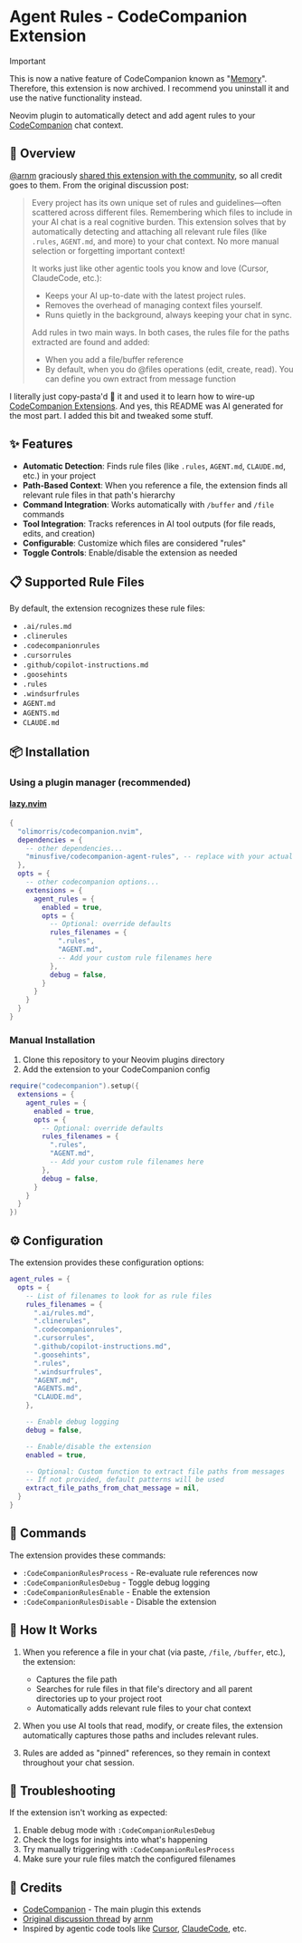 # Agent Rules - CodeCompanion Extension

> [!IMPORTANT]
> This is now a native feature of CodeCompanion known as "[Memory](https://codecompanion.olimorris.dev/usage/chat-buffer/memory.html)".
> Therefore, this extension is now archived. I recommend you uninstall it and use the native functionality instead.

Neovim plugin to automatically detect and add agent rules to your [CodeCompanion](https://codecompanion.olimorris.dev) chat context.

## 🚀 Overview

[@arnm](https://github.com/arnm) graciously [shared this extension with the community](https://github.com/olimorris/codecompanion.nvim/discussions/1718), so all credit goes to them. From the original discussion post:

> Every project has its own unique set of rules and guidelines—often scattered across different files. Remembering which files to include in your AI chat is a real cognitive burden. This extension solves that by automatically detecting and attaching all relevant rule files (like `.rules`, `AGENT.md`, and more) to your chat context. No more manual selection or forgetting important context!
>
> It works just like other agentic tools you know and love (Cursor, ClaudeCode, etc.):
>
> - Keeps your AI up-to-date with the latest project rules.
> - Removes the overhead of managing context files yourself.
> - Runs quietly in the background, always keeping your chat in sync.
>
> Add rules in two main ways. In both cases, the rules file for the paths extracted are found and added:
>
> - When you add a file/buffer reference
> - By default, when you do @files operations (edit, create, read). You can define you own extract from message function

I literally just copy-pasta'd 🍜 it and used it to learn how to wire-up [CodeCompanion Extensions](https://codecompanion.olimorris.dev/extending/extensions.html). And yes, this README was AI generated for the most part. I added this bit and tweaked some stuff.

## ✨ Features

- **Automatic Detection**: Finds rule files (like `.rules`, `AGENT.md`, `CLAUDE.md`, etc.) in your project
- **Path-Based Context**: When you reference a file, the extension finds all relevant rule files in that path's hierarchy
- **Command Integration**: Works automatically with `/buffer` and `/file` commands
- **Tool Integration**: Tracks references in AI tool outputs (for file reads, edits, and creation)
- **Configurable**: Customize which files are considered "rules"
- **Toggle Controls**: Enable/disable the extension as needed

## 📋 Supported Rule Files

By default, the extension recognizes these rule files:

- `.ai/rules.md`
- `.clinerules`
- `.codecompanionrules`
- `.cursorrules`
- `.github/copilot-instructions.md`
- `.goosehints`
- `.rules`
- `.windsurfrules`
- `AGENT.md`
- `AGENTS.md`
- `CLAUDE.md`

## 📦 Installation

### Using a plugin manager (recommended)

#### [lazy.nvim](https://github.com/folke/lazy.nvim)

```lua
{
  "olimorris/codecompanion.nvim",
  dependencies = {
    -- other dependencies...
    "minusfive/codecompanion-agent-rules", -- replace with your actual repo
  },
  opts = {
    -- other codecompanion options...
    extensions = {
      agent_rules = {
        enabled = true,
        opts = {
          -- Optional: override defaults
          rules_filenames = {
            ".rules",
            "AGENT.md",
            -- Add your custom rule filenames here
          },
          debug = false,
        }
      }
    }
  }
}
```

### Manual Installation

1. Clone this repository to your Neovim plugins directory
2. Add the extension to your CodeCompanion config

```lua
require("codecompanion").setup({
  extensions = {
    agent_rules = {
      enabled = true,
      opts = {
        -- Optional: override defaults
        rules_filenames = {
          ".rules",
          "AGENT.md",
          -- Add your custom rule filenames here
        },
        debug = false,
      }
    }
  }
})
```

## ⚙️ Configuration

The extension provides these configuration options:

```lua
agent_rules = {
  opts = {
    -- List of filenames to look for as rule files
    rules_filenames = {
      ".ai/rules.md",
      ".clinerules",
      ".codecompanionrules",
      ".cursorrules",
      ".github/copilot-instructions.md",
      ".goosehints",
      ".rules",
      ".windsurfrules",
      "AGENT.md",
      "AGENTS.md",
      "CLAUDE.md",
    },

    -- Enable debug logging
    debug = false,

    -- Enable/disable the extension
    enabled = true,

    -- Optional: Custom function to extract file paths from messages
    -- If not provided, default patterns will be used
    extract_file_paths_from_chat_message = nil,
  }
}
```

## 🔧 Commands

The extension provides these commands:

- `:CodeCompanionRulesProcess` - Re-evaluate rule references now
- `:CodeCompanionRulesDebug` - Toggle debug logging
- `:CodeCompanionRulesEnable` - Enable the extension
- `:CodeCompanionRulesDisable` - Disable the extension

## 🤝 How It Works

1. When you reference a file in your chat (via paste, `/file`, `/buffer`, etc.), the extension:
   - Captures the file path
   - Searches for rule files in that file's directory and all parent directories up to your project root
   - Automatically adds relevant rule files to your chat context

2. When you use AI tools that read, modify, or create files, the extension automatically captures those paths and includes relevant rules.

3. Rules are added as "pinned" references, so they remain in context throughout your chat session.

## 🚫 Troubleshooting

If the extension isn't working as expected:

1. Enable debug mode with `:CodeCompanionRulesDebug`
2. Check the logs for insights into what's happening
3. Try manually triggering with `:CodeCompanionRulesProcess`
4. Make sure your rule files match the configured filenames

## 🙏 Credits

- [CodeCompanion](https://github.com/olimorris/codecompanion.nvim) - The main plugin this extends
- [Original discussion thread](https://github.com/olimorris/codecompanion.nvim/discussions/1718) by [arnm](https://github.com/arnm)
- Inspired by agentic code tools like [Cursor](https://docs.cursor.com/context/rules), [ClaudeCode](https://docs.anthropic.com/en/docs/claude-code/memory#how-claude-looks-up-memories), etc.
